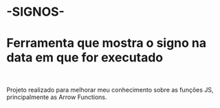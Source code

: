# -SIGNOS-

<h1>Ferramenta que mostra o signo na data em que for executado</h1>
<br>
<p>Projeto realizado para melhorar meu conhecimento sobre as funções JS, principalmente as Arrow Functions.</p>
